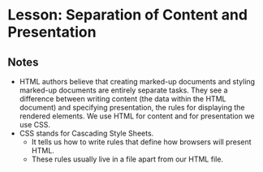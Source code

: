 # Lesson: Separation of Content and Presentation

## Notes

- HTML authors believe that creating marked-up documents and styling marked-up documents are entirely separate tasks. They see a difference between writing content (the data within the HTML document) and specifying presentation, the rules for displaying the rendered elements. We use HTML for content and for presentation we use CSS.
- CSS stands for Cascading Style Sheets.
  - It tells us how to write rules that define how browsers will present HTML.
  - These rules usually live in a file apart from our HTML file.
